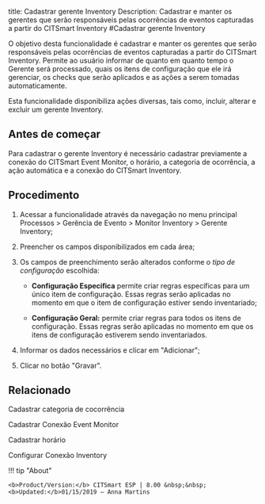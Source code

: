 title: Cadastrar gerente Inventory
Description: Cadastrar e manter os gerentes que serão responsáveis pelas ocorrências de eventos capturadas a partir do CITSmart Inventory
#Cadastrar gerente Inventory

O objetivo desta funcionalidade é cadastrar e manter os gerentes que serão
responsáveis pelas ocorrências de eventos capturadas a partir do CITSmart
Inventory. Permite ao usuário informar de quanto em quanto tempo o Gerente será
processado, quais os itens de configuração que ele irá gerenciar, os checks que
serão aplicados e as ações a serem tomadas automaticamente.

Esta funcionalidade disponibiliza ações diversas, tais como, incluir, alterar e
excluir um gerente Inventory.

Antes de começar
----------------

Para cadastrar o gerente Inventory é necessário cadastrar previamente a conexão
do CITSmart Event Monitor, o horário, a categoria de ocorrência, a ação
automática e a conexão do CITSmart Inventory.

Procedimento
-------------

1.  Acessar a funcionalidade através da navegação no menu principal Processos \>
    Gerência de Evento \> Monitor Inventory \> Gerente Inventory;

2.  Preencher os campos disponibilizados em cada área;

3.  Os campos de preenchimento serão alterados conforme o *tipo de
    configuração* escolhida:

    -   **Configuração Específica** permite criar regras específicas para um único
        item de configuração. Essas regras serão aplicadas no momento em que o item
        de configuração estiver sendo inventariado;

    -   **Configuração Geral:** permite criar regras para todos os itens de
        configuração. Essas regras serão aplicadas no momento em que os itens de
        configuração estiverem sendo inventariados.

1.  Informar os dados necessários e clicar em "Adicionar";

2.  Clicar no botão "Gravar".


Relacionado
-----------

Cadastrar categoria de cocorrência

Cadastrar Conexão Event Monitor

Cadastrar horário

Configurar Conexão Inventory


!!! tip "About"

    <b>Product/Version:</b> CITSmart ESP | 8.00 &nbsp;&nbsp;
    <b>Updated:</b>01/15/2019 – Anna Martins

